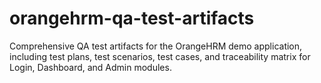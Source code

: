 # orangehrm-qa-test-artifacts
Comprehensive QA test artifacts for the OrangeHRM demo application, including test plans, test scenarios, test cases, and traceability matrix for Login, Dashboard, and Admin modules.
